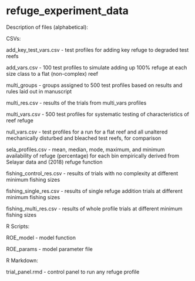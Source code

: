 # refuge_experiment_data

Description of files (alphabetical):

CSVs:

add_key_test_vars.csv - test profiles for adding key refuge to degraded test reefs

add_vars.csv - 100 test profiles to simulate adding up 100% refuge at each size class to a flat (non-complex) reef

multi_groups - groups assigned to 500 test profiles based on results and rules laid out in manuscript

multi_res.csv - results of the trials from multi_vars profiles

multi_vars.csv - 500 test profiles for systematic testing of characteristics of reef refuge

null_vars.csv - test profiles for a run for a flat reef and all unaltered mechanically disturbed and bleached test reefs, for comparison

sela_profiles.csv - mean, median, mode, maximum, and minimum availability of refuge (percentage) for each bin 
                 empirically derived from Selayar data and (2018) refuge function
                 
fishing_control_res.csv - results of trials with no complexity at different minimum fishing sizes

fishing_single_res.csv - results of single refuge addition trials at different minimum fishing sizes

fishing_multi_res.csv - results of whole profile trials at different minimum fishing sizes

R Scripts:

ROE_model - model function

ROE_params - model parameter file


R Markdown:

trial_panel.rmd - control panel to run any refuge profile
